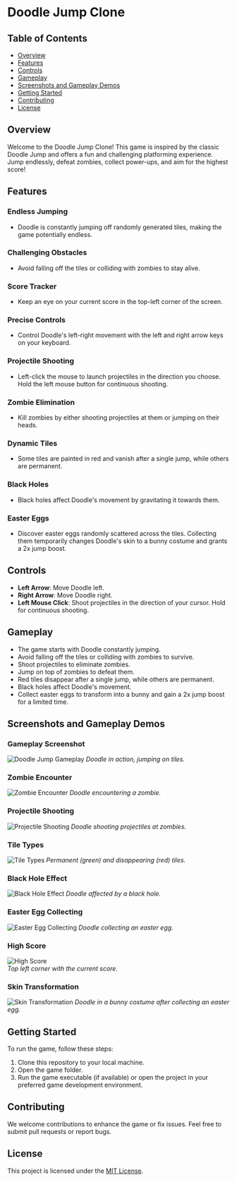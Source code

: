 # Doodle Jump Clone

## Table of Contents
- [Overview](#overview)
- [Features](#features)
- [Controls](#controls)
- [Gameplay](#gameplay)
- [Screenshots and Gameplay Demos](#screenshots-and-gameplay-demos)
- [Getting Started](#getting-started)
- [Contributing](#contributing)
- [License](#license)

## Overview

Welcome to the Doodle Jump Clone! This game is inspired by the classic Doodle Jump and offers a fun and challenging platforming experience. Jump endlessly, defeat zombies, collect power-ups, and aim for the highest score!

## Features

### Endless Jumping
- Doodle is constantly jumping off randomly generated tiles, making the game potentially endless.

### Challenging Obstacles
- Avoid falling off the tiles or colliding with zombies to stay alive.

### Score Tracker
- Keep an eye on your current score in the top-left corner of the screen.

### Precise Controls
- Control Doodle's left-right movement with the left and right arrow keys on your keyboard.

### Projectile Shooting
- Left-click the mouse to launch projectiles in the direction you choose. Hold the left mouse button for continuous shooting.

### Zombie Elimination
- Kill zombies by either shooting projectiles at them or jumping on their heads.

### Dynamic Tiles
- Some tiles are painted in red and vanish after a single jump, while others are permanent.

### Black Holes
- Black holes affect Doodle's movement by gravitating it towards them.

### Easter Eggs
- Discover easter eggs randomly scattered across the tiles. Collecting them temporarily changes Doodle's skin to a bunny costume and grants a 2x jump boost.

## Controls

- **Left Arrow**: Move Doodle left.
- **Right Arrow**: Move Doodle right.
- **Left Mouse Click**: Shoot projectiles in the direction of your cursor. Hold for continuous shooting.

## Gameplay

- The game starts with Doodle constantly jumping.
- Avoid falling off the tiles or colliding with zombies to survive.
- Shoot projectiles to eliminate zombies.
- Jump on top of zombies to defeat them.
- Red tiles disappear after a single jump, while others are permanent.
- Black holes affect Doodle's movement.
- Collect easter eggs to transform into a bunny and gain a 2x jump boost for a limited time.

## Screenshots and Gameplay Demos

### Gameplay Screenshot
![Doodle Jump Gameplay](screenshots/gameplay-screenshot.gif)
*Doodle in action, jumping on tiles.*

### Zombie Encounter
![Zombie Encounter](screenshots/zombie-encounter.png)
*Doodle encountering a zombie.*

### Projectile Shooting
![Projectile Shooting](screenshots/projectile-shooting.gif)
*Doodle shooting projectiles at zombies.*

### Tile Types
![Tile Types](screenshots/tile-types.gif)
*Permanent (green) and disappearing (red) tiles.*

### Black Hole Effect
![Black Hole Effect](screenshots/black-hole-effect.gif)
*Doodle affected by a black hole.*

### Easter Egg Collecting
![Easter Egg Collecting](screenshots/easter-egg-collecting.png)
*Doodle collecting an easter egg.*

### High Score
![High Score](screenshots/high-score.gif) <br>
*Top left corner with the current score.*

### Skin Transformation
![Skin Transformation](screenshots/skin-transformation.gif)
*Doodle in a bunny costume after collecting an easter egg.*


## Getting Started

To run the game, follow these steps:

1. Clone this repository to your local machine.
2. Open the game folder.
3. Run the game executable (if available) or open the project in your preferred game development environment.

## Contributing

We welcome contributions to enhance the game or fix issues. Feel free to submit pull requests or report bugs.

## License

This project is licensed under the [MIT License](LICENSE).
